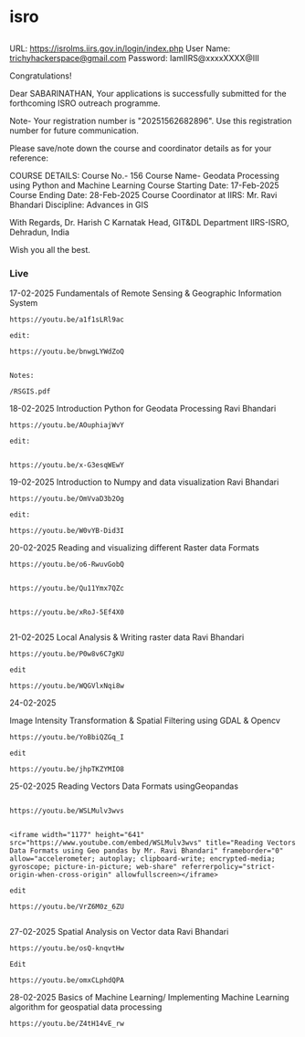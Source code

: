 # isro



##
URL: https://isrolms.iirs.gov.in/login/index.php
User Name: trichyhackerspace@gmail.com
Password: IamIIRS@xxxxXXXX@III




Congratulations!

Dear SABARINATHAN,
Your applications is successfully submitted for the forthcoming ISRO outreach programme.

Note- Your registration number is "20251562682896". Use this registration number for future communication.


Please save/note down the course and coordinator details as for your reference:

COURSE DETAILS:
Course No.- 156
Course Name- Geodata Processing using Python and Machine Learning
Course Starting Date: 17-Feb-2025
Course Ending Date: 28-Feb-2025
Course Coordinator at IIRS: Mr. Ravi Bhandari
Discipline: Advances in GIS


With Regards,
Dr. Harish C Karnatak
Head, GIT&DL Department
IIRS-ISRO, Dehradun, India


Wish you all the best.




### Live


17-02-2025
Fundamentals of Remote Sensing & Geographic Information System


```
https://youtu.be/a1f1sLRl9ac

edit:

https://youtu.be/bnwgLYWdZoQ


Notes:

/RSGIS.pdf
```


18-02-2025
Introduction Python for Geodata Processing Ravi Bhandari

```
https://youtu.be/AOuphiajWvY

edit:


https://youtu.be/x-G3esqWEwY

```



19-02-2025
Introduction to Numpy and data visualization Ravi Bhandari

```
https://youtu.be/OmVvaD3b2Og

edit:

https://youtu.be/W0vYB-Did3I
```



20-02-2025
Reading and visualizing different Raster data Formats

```
https://youtu.be/o6-RwuvGobQ


https://youtu.be/Qu11Ymx7QZc


https://youtu.be/xRoJ-5Ef4X0


```





21-02-2025
Local Analysis & Writing raster data Ravi Bhandari

```
https://youtu.be/P0w8v6C7gKU

edit

https://youtu.be/WQGVlxNqi8w

```


24-02-2025

Image Intensity Transformation & Spatial Filtering using GDAL & Opencv

```
https://youtu.be/YoBbiQZGq_I

edit

https://youtu.be/jhpTKZYMIO8
```





25-02-2025
Reading Vectors Data Formats usingGeopandas

```

https://youtu.be/WSLMulv3wvs


<iframe width="1177" height="641" src="https://www.youtube.com/embed/WSLMulv3wvs" title="Reading Vectors Data Formats using Geo pandas by Mr. Ravi Bhandari" frameborder="0" allow="accelerometer; autoplay; clipboard-write; encrypted-media; gyroscope; picture-in-picture; web-share" referrerpolicy="strict-origin-when-cross-origin" allowfullscreen></iframe>

edit

https://youtu.be/VrZ6M0z_6ZU


```





27-02-2025
Spatial Analysis on Vector data Ravi Bhandari

```
https://youtu.be/osQ-knqvtHw

Edit

https://youtu.be/omxCLphdQPA
```






28-02-2025
Basics of Machine Learning/ Implementing
Machine Learning algorithm for geospatial data processing


```
https://youtu.be/Z4tH14vE_rw

```











